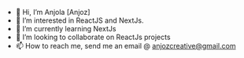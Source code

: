 - 👋 Hi, I’m Anjola [Anjoz]
- 👀 I’m interested in ReactJS and NextJs.
- 🌱 I’m currently learning NextJs
- 💞️ I’m looking to collaborate on ReactJs projects
- 📫 How to reach me, send me an email @ anjozcreative@gmail.com

<!---
Anjozcreative/Anjozcreative is a ✨ special ✨ repository because its `README.md` (this file) appears on your GitHub profile.
You can click the Preview link to take a look at your changes.
--->
